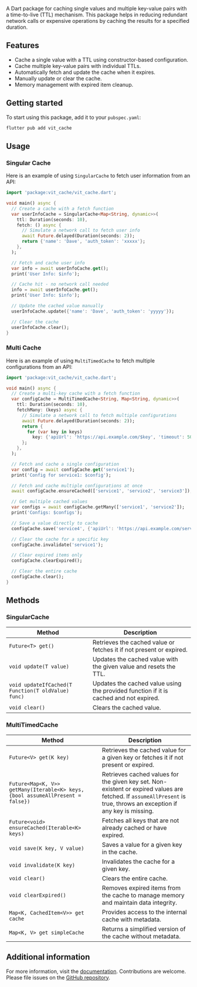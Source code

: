 A Dart package for caching single values and multiple key-value pairs with a time-to-live (TTL) mechanism. This package helps in reducing redundant network calls or expensive operations by caching the results for a specified duration.

## Features

- Cache a single value with a TTL using constructor-based configuration.
- Cache multiple key-value pairs with individual TTLs.
- Automatically fetch and update the cache when it expires.
- Manually update or clear the cache.
- Memory management with expired item cleanup.

## Getting started

To start using this package, add it to your `pubspec.yaml`:

```bash
flutter pub add vit_cache
```

## Usage

### Singular Cache

Here is an example of using `SingularCache` to fetch user information from an API:

```dart
import 'package:vit_cache/vit_cache.dart';

void main() async {
  // Create a cache with a fetch function
  var userInfoCache = SingularCache<Map<String, dynamic>>(
    ttl: Duration(seconds: 10),
    fetch: () async {
      // Simulate a network call to fetch user info
      await Future.delayed(Duration(seconds: 2));
      return {'name': 'Dave', 'auth_token': 'xxxxx'};
    },
  );

  // Fetch and cache user info
  var info = await userInfoCache.get();
  print('User Info: $info');

  // Cache hit - no network call needed
  info = await userInfoCache.get();
  print('User Info: $info');

  // Update the cached value manually
  userInfoCache.update({'name': 'Dave', 'auth_token': 'yyyyy'});

  // Clear the cache
  userInfoCache.clear();
}
```

### Multi Cache

Here is an example of using `MultiTimedCache` to fetch multiple configurations from an API:

```dart
import 'package:vit_cache/vit_cache.dart';

void main() async {
  // Create a multi-key cache with a fetch function
  var configCache = MultiTimedCache<String, Map<String, dynamic>>(
    ttl: Duration(seconds: 10),
    fetchMany: (keys) async {
      // Simulate a network call to fetch multiple configurations
      await Future.delayed(Duration(seconds: 2));
      return {
        for (var key in keys)
          key: {'apiUrl': 'https://api.example.com/$key', 'timeout': 5000}
      };
    },
  );

  // Fetch and cache a single configuration
  var config = await configCache.get('service1');
  print('Config for service1: $config');

  // Fetch and cache multiple configurations at once
  await configCache.ensureCached(['service1', 'service2', 'service3']);

  // Get multiple cached values
  var configs = await configCache.getMany(['service1', 'service2']);
  print('Configs: $configs');

  // Save a value directly to cache
  configCache.save('service4', {'apiUrl': 'https://api.example.com/service4', 'timeout': 3000});

  // Clear the cache for a specific key
  configCache.invalidate('service1');

  // Clear expired items only
  configCache.clearExpired();

  // Clear the entire cache
  configCache.clear();
}
```

## Methods

### SingularCache

| Method               | Description                                                                 |
|----------------------|-----------------------------------------------------------------------------|
| `Future<T> get()`    | Retrieves the cached value or fetches it if not present or expired.         |
| `void update(T value)` | Updates the cached value with the given value and resets the TTL.                             |
| `void updateIfCached(T Function(T oldValue) func)` | Updates the cached value using the provided function if it is cached and not expired. |
| `void clear()`       | Clears the cached value.                                                    |

### MultiTimedCache

| Method               | Description                                                                 |
|----------------------|-----------------------------------------------------------------------------|
| `Future<V> get(K key)`    | Retrieves the cached value for a given key or fetches it if not present or expired.         |
| `Future<Map<K, V>> getMany(Iterable<K> keys, {bool assumeAllPresent = false})` | Retrieves cached values for the given key set. Non-existent or expired values are fetched. If `assumeAllPresent` is true, throws an exception if any key is missing.  |
| `Future<void> ensureCached(Iterable<K> keys)` | Fetches all keys that are not already cached or have expired.                             |
| `void save(K key, V value)` | Saves a value for a given key in the cache.                             |
| `void invalidate(K key)` | Invalidates the cache for a given key.                             |
| `void clear()`       | Clears the entire cache.                                                    |
| `void clearExpired()` | Removes expired items from the cache to manage memory and maintain data integrity.                                                    |
| `Map<K, CachedItem<V>> get cache` | Provides access to the internal cache with metadata.                                                    |
| `Map<K, V> get simpleCache` | Returns a simplified version of the cache without metadata.                                                    |

## Additional information

For more information, visit the [documentation](https://dart.dev/tools/pub/writing-package-pages). Contributions are welcome. Please file issues on the [GitHub repository](https://github.com/your-repo/vit_cache).

